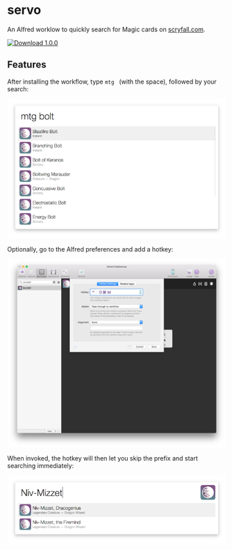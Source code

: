 # servo

An Alfred worklow to quickly search for Magic cards on [scryfall.com](https://www.scryfall.com).

[![Download 1.0.0](https://img.shields.io/badge/download-v1.0.0-green.svg)](https://raw.githubusercontent.com/scryfall/servo/master/build/scryfall.alfredworkflow)

## Features

After installing the workflow, type `mtg ` (with the space), followed by your search:

![Example search for "bolt"](docs/screenshot-wo.png)

Optionally, go to the Alfred preferences and add a hotkey:

![Adding a hotkey](docs/hotkey.png)

When invoked, the hotkey will then let you skip the prefix and start searching immediately:

![Example search for "Niv-Mizzet", invoked from the hotkey](docs/screenshot-w.png)
